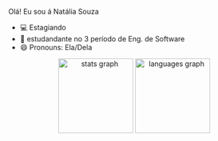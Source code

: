 Olá! Eu sou á Natália Souza

- 💻 Estagiando 
- 🌱 estudandante no 3 período de Eng. de Software
- 😄 Pronouns: Ela/Dela
<div align="center">
  <img src="https://github-readme-stats.vercel.app/api?username=nataliasouz&hide_title=false&hide_rank=false&show_icons=true&include_all_commits=true&count_private=true&disable_animations=false&theme=dracula&locale=en&hide_border=false&order=1" height="150" alt="stats graph"  />
  <img src="https://github-readme-stats.vercel.app/api/top-langs?username=nataliasouz&locale=pt-br&hide_title=false&layout=compact&card_width=320&langs_count=5&theme=bear&hide_border=true&order=2" height="150" alt="languages graph"  />
</div>

###
<!---
nataliasouz/nataliasouz is a ✨ special ✨ repository because its `README.md` (this file) appears on your GitHub profile.
You can click the Preview link to take a look at your changes.
--->
